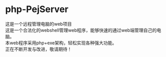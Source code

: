 php-PejServer
===================

这是一个远程管理电脑的web项目<br /> 
这是一个合法化的webshell管理web程序，能够快速的通过web端管理自己的电脑。<br /> 
本web程序采用php+exe架构，轻松实现各种强大功能。<br /> 
正在不断开发与改进，敬请期待！<br /> 
